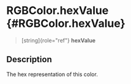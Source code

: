RGBColor.hexValue {#RGBColor.hexValue}
=================

> [string]{role="ref"} **hexValue**

Description
-----------

The hex representation of this color.
